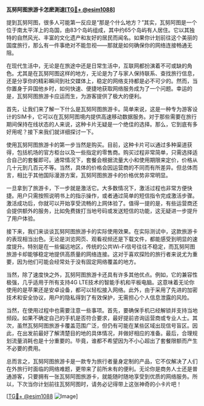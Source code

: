**瓦努阿图旅游卡怎麽測速[[TG💪+ @esim1088](https://t.me/s/esim1088)]**

提到瓦努阿图，很多人可能第一反应是“那是个什么地方？”其实，瓦努阿图是一个位于南太平洋上的岛国，由83个岛屿组成，其中约65个岛屿有人居住。它以其独特的自然风光、丰富的文化遗产和友好的居民而闻名。如果你计划前往这个美丽的国度旅行，那么有一件事绝对不能忽视——那就是如何确保你的网络连接畅通无阻。

在现代生活中，无论是在旅途中还是日常生活中，互联网都扮演着不可或缺的角色。尤其是在瓦努阿图这样的地方，无论是为了与家人保持联系、查找旅行信息，还是分享你的精彩瞬间到社交媒体上，稳定的网络支持都是必不可少的。然而，当你置身于异国他乡时，如何快速、便捷地获取网络服务成为了一个问题。幸运的是，瓦努阿图旅游卡应运而生，为游客提供了极大的便利。

首先，让我们来了解一下什么是瓦努阿图旅游卡。简单来说，这是一种专为游客设计的SIM卡，它可以在瓦努阿图境内提供高速移动数据服务。对于那些需要在旅行期间保持在线状态的人来说，这种卡片无疑是一个绝佳的选择。那么，它到底有多好用呢？接下来我们就详细探讨一下。

使用瓦努阿图旅游卡的第一步当然是购买。目前，这种卡片可以通过多种渠道获得，包括机场的官方柜台以及一些指定的零售商。购买过程非常简单，只需选择适合自己的套餐即可。通常情况下，套餐会根据流量大小和使用期限来定价，价格从几十元到几百元不等。当然，具体的价格会因运营商的不同而有所差异。但总体而言，相比于其他国际漫游方案，瓦努阿图旅游卡的价格优势非常明显。

一旦拿到了旅游卡，下一步就是激活它。大多数情况下，激活过程也非常方便快捷。用户只需按照说明书上的指示操作，或者通过简单的短信指令完成激活步骤。激活成功后，你就可以开始享受流畅的上网体验了。值得一提的是，有些运营商还会提供额外的服务，比如免费拨打当地号码或发送短信的功能，这无疑进一步提升了用户体验。

接下来，我们来谈谈瓦努阿图旅游卡的实际使用效果。在实际测试中，这款旅游卡的表现相当出色。无论是浏览网页、观看视频还是下载文件，都能感受到明显的速度提升。特别是在一些偏远地区，传统的公共Wi-Fi信号往往不稳定，而瓦努阿图旅游卡却能够稳定地提供高质量的网络连接。这对于喜欢探险的旅行者来说尤为重要，因为他们可能会经常处于没有固定网络覆盖的地方。

当然，除了速度快之外，瓦努阿图旅游卡还具有许多其他优点。例如，它的兼容性极强，几乎适用于所有支持4G LTE技术的智能手机和平板电脑。这意味着无论你使用的是苹果还是安卓设备，都可以轻松接入网络。此外，由于采用了先进的加密技术和安全协议，用户的隐私得到了有效保护，无需担心个人信息泄露的风险。

当然，在使用过程中也需要注意一些事项。首先，要确保手机已经解锁并支持当地频段。如果不确定自己的手机是否符合要求，最好提前咨询运营商或专业人士。其次，虽然瓦努阿图旅游卡覆盖范围广泛，但仍有可能在某些区域出现信号盲区。因此，在出发前最好了解清楚目的地的具体情况，并做好相应的准备。最后，合理规划流量消耗也是十分重要的。毕竟，谁都不希望因为不小心超出了套餐限额而产生不必要的费用。

总而言之，瓦努阿图旅游卡是一款专为旅行者量身定制的产品，它不仅解决了人们在外旅行时面临的网络难题，更带来了前所未有的便利。无论你是商务人士还是普通游客，只要拥有一张瓦努阿图旅游卡，就能随时随地享受到优质的网络服务。所以，下次当你计划前往瓦努阿图时，请务必记得带上这张神奇的小卡片吧！

[[TG💪+ @esim1088](https://t.me/s/esim1088) ![Image](https://i.postimg.cc/4NQfJmqS/Snipaste-2025-05-13-00-14-12.png)]
